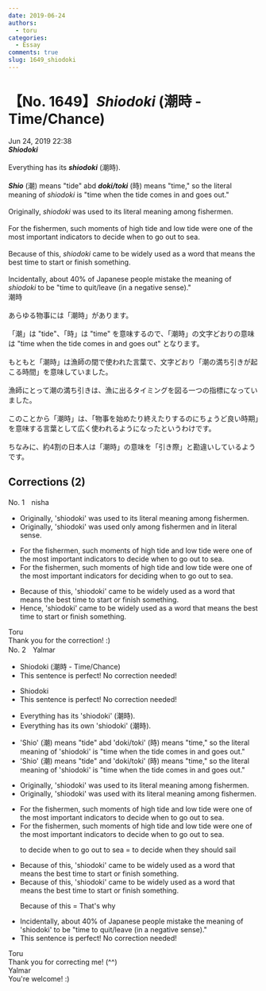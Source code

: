 ```yaml
---
date: 2019-06-24
authors:
  - toru
categories:
  - Essay
comments: true
slug: 1649_shiodoki
---
```


# 【No. 1649】<strong><em>Shiodoki</strong></em> (潮時 - Time/Chance)
<div class="date">Jun 24, 2019 22:38</div>
<div id="post"><div id="body_show_ori">
<strong><em>Shiodoki</strong></em><br/><br/>Everything has its <strong><em>shiodoki</em></strong> (潮時).<br/><br/><strong><em>Shio</em></strong> (潮) means "tide" abd <strong><em>doki/toki</em></strong> (時) means "time," so the literal meaning of <em>shiodoki</em> is "time when the tide comes in and goes out."<br/> <br/>Originally, <em>shiodoki</em> was used to its literal meaning among fishermen.<br/><br/>For the fishermen, such moments of high tide and low tide were one of the most important indicators to decide when to go out to sea.<br/><br/>Because of this, <em>shiodoki</em> came to be widely used as a word that means the best time to start or finish something.<br/><br/>Incidentally, about 40% of Japanese people mistake the meaning of <em>shiodoki</em> to be "time to quit/leave (in a negative sense)." 
</div></div>

<!-- more -->

<div id="post_ja"><div id="body_show_mo">
潮時<br/><br/>あらゆる物事には「潮時」があります。<br/><br/>「潮」は "tide"、「時」は "time" を意味するので、「潮時」の文字どおりの意味は "time when the tide comes in and goes out" となります。<br/><br/>もともと「潮時」は漁師の間で使われた言葉で、文字どおり「潮の満ち引きが起こる時間」を意味していました。<br/><br/>漁師にとって潮の満ち引きは、漁に出るタイミングを図る一つの指標になっていました。<br/><br/>このことから「潮時」は、「物事を始めたり終えたりするのにちょうど良い時期」を意味する言葉として広く使われるようになったというわけです。<br/><br/>ちなみに、約4割の日本人は「潮時」の意味を「引き際」と勘違いしているようです。
</div></div>

## Corrections (2)
<div id="block"><div class="first_name"> No. 1　<span class="just_name">nisha</span></div><div id="block2">
<ul class="correction_field">
<li class="incorrect">Originally, 'shiodoki' was used to its literal meaning among fishermen.</li>
<li class="corrected correct">
<span class="f_blue">Originally, 'shiodoki' was used only among fishermen and in literal sense. </span>
</li>
</ul>
<ul class="correction_field">
<li class="incorrect">For the fishermen, such moments of high tide and low tide were one of the most important indicators to decide when to go out to sea.</li>
<li class="corrected correct">
For the fishermen, such moments of high tide and low tide were one of the most important indicators <span class="f_blue">for deciding</span> when to go out to sea.
</li>
</ul>
<ul class="correction_field">
<li class="incorrect">Because of this, 'shiodoki' came to be widely used as a word that means the best time to start or finish something.</li>
<li class="corrected correct">
<span class="f_blue">Hence</span>, 'shiodoki' came to be widely used as a word that means the best time to start or finish something.
</li>
</ul>
</div><div class="name"><span class="just_name">Toru</span><br>
Thank you for the correction! :)
</div>
</div>
<div id="block"><div class="first_name"> No. 2　<span class="just_name">Yalmar</span></div><div id="block2">
<ul class="correction_field">
<li class="incorrect">Shiodoki (潮時 - Time/Chance)</li>
<li class="corrected perfect">This sentence is perfect! No correction needed!</li>
</ul>
<ul class="correction_field">
<li class="incorrect">Shiodoki</li>
<li class="corrected perfect">This sentence is perfect! No correction needed!</li>
</ul>
<ul class="correction_field">
<li class="incorrect">Everything has its 'shiodoki' (潮時).</li>
<li class="corrected correct">
Everything has its <span class="f_red">own</span> 'shiodoki' (潮時).
</li>
</ul>
<ul class="correction_field">
<li class="incorrect">'Shio' (潮) means "tide" abd 'doki/toki' (時) means "time," so the literal meaning of 'shiodoki' is "time when the tide comes in and goes out."</li>
<li class="corrected correct">
'Shio' (潮) means "tide" <span class="f_red">and</span> 'doki/toki' (時) means "time," so the literal meaning of 'shiodoki' is "time when the tide comes in and goes out."
</li>
</ul>
<ul class="correction_field">
<li class="incorrect">Originally, 'shiodoki' was used to its literal meaning among fishermen.</li>
<li class="corrected correct">
Originally, 'shiodoki' was used <span class="f_red">with</span> its literal meaning among fishermen.
</li>
</ul>
<ul class="correction_field">
<li class="incorrect">For the fishermen, such moments of high tide and low tide were one of the most important indicators to decide when to go out to sea.</li>
<li class="corrected correct">
For the fishermen, such moments of high tide and low tide were one of the most important indicators to decide when to go out to sea.
<p class="correction_comment">to decide when to go out to sea = to decide when they should sail</p>
</li>
</ul>
<ul class="correction_field">
<li class="incorrect">Because of this, 'shiodoki' came to be widely used as a word that means the best time to start or finish something.</li>
<li class="corrected correct">
Because of this, 'shiodoki' came to be widely used as a word that means the best time to start or finish something.
<p class="correction_comment">Because of this = That's why</p>
</li>
</ul>
<ul class="correction_field">
<li class="incorrect">Incidentally, about 40% of Japanese people mistake the meaning of 'shiodoki' to be "time to quit/leave (in a negative sense)." </li>
<li class="corrected perfect">This sentence is perfect! No correction needed!</li>
</ul>
</div><div class="name"><span class="just_name">Toru</span><br>
Thank you for correcting me! (^^)
</div>
<div class="name"><span class="just_name">Yalmar</span><br>
You're welcome! :)
</div>
</div>
